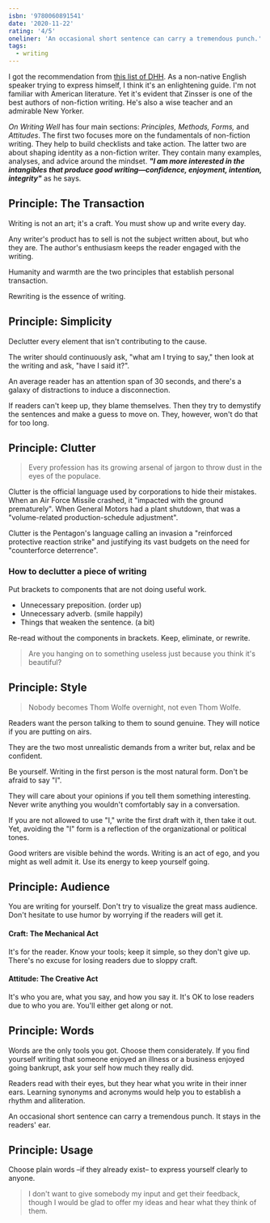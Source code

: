 ```yaml
---
isbn: '9780060891541'
date: '2020-11-22'
rating: '4/5'
oneliner: 'An occasional short sentence can carry a tremendous punch.'
tags:
  - writing
---
```


I got the recommendation from [this list of DHH](https://signalvnoise.com/posts/3375-the-five-programming-books-that-meant-most-to-me). As a non-native English speaker trying to express himself, I think it's an enlightening guide. I'm not familiar with American literature. Yet it's evident that Zinsser is one of the best authors of non-fiction writing. He's also a wise teacher and an admirable New Yorker.

_On Writing Well_ has four main sections: _Principles, Methods, Forms,_ and _Attitudes_. The first two focuses more on the fundamentals of non-fiction writing. They help to build checklists and take action. The latter two are about shaping identity as a non-fiction writer. They contain many examples, analyses, and advice around the mindset. _**"I am more interested in the intangibles that produce good writing—confidence, enjoyment, intention, integrity"**_ as he says.

## Principle: The Transaction

Writing is not an art; it's a craft. You must show up and write every day.

Any writer's product has to sell is not the subject written about, but who they are. The author's enthusiasm keeps the reader engaged with the writing.

Humanity and warmth are the two principles that establish personal transaction.

Rewriting is the essence of writing.

## Principle: Simplicity

Declutter every element that isn't contributing to the cause.

The writer should continuously ask, "what am I trying to say," then look at the writing and ask, "have I said it?".

An average reader has an attention span of 30 seconds, and there's a galaxy of distractions to induce a disconnection.

If readers can't keep up, they blame themselves. Then they try to demystify the sentences and make a guess to move on. They, however, won't do that for too long.

## Principle: Clutter

> Every profession has its growing arsenal of jargon to throw dust in the eyes of the populace.

Clutter is the official language used by corporations to hide their mistakes. When an Air Force Missile crashed, it "impacted with the ground prematurely". When General Motors had a plant shutdown, that was a "volume-related production-schedule adjustment".

Clutter is the Pentagon's language calling an invasion a "reinforced protective reaction strike" and justifying its vast budgets on the need for "counterforce deterrence".

### How to declutter a piece of writing

Put brackets to components that are not doing useful work.

- Unnecessary preposition. (order up)
- Unnecessary adverb. (smile happily)
- Things that weaken the sentence. (a bit)

Re-read without the components in brackets. Keep, eliminate, or rewrite.

> Are you hanging on to something useless just because you think it's beautiful?

## Principle: Style

> Nobody becomes Thom Wolfe overnight, not even Thom Wolfe.

Readers want the person talking to them to sound genuine. They will notice if you are putting on airs.

They are the two most unrealistic demands from a writer but, relax and be confident.

Be yourself. Writing in the first person is the most natural form. Don't be afraid to say "I".

They will care about your opinions if you tell them something interesting. Never write anything you wouldn't comfortably say in a conversation.

If you are not allowed to use "I," write the first draft with it, then take it out. Yet, avoiding the "I" form is a reflection of the organizational or political tones.

Good writers are visible behind the words. Writing is an act of ego, and you might as well admit it. Use its energy to keep yourself going.

## Principle: Audience

You are writing for yourself. Don't try to visualize the great mass audience. Don't hesitate to use humor by worrying if the readers will get it.

#### Craft: The Mechanical Act

It's for the reader. Know your tools; keep it simple, so they don't give up. There's no excuse for losing readers due to sloppy craft.

#### Attitude: The Creative Act

It's who you are, what you say, and how you say it. It's OK to lose readers due to who you are. You'll either get along or not.

## Principle: Words

Words are the only tools you got. Choose them considerately. If you find yourself writing that someone enjoyed an illness or a business enjoyed going bankrupt, ask your self how much they really did.

Readers read with their eyes, but they hear what you write in their inner ears. Learning synonyms and acronyms would help you to establish a rhythm and alliteration.

An occasional short sentence can carry a tremendous punch. It stays in the readers' ear.

## Principle: Usage

Choose plain words –if they already exist– to express yourself clearly to anyone.

> I don't want to give somebody my input and get their feedback, though I would be glad to offer my ideas and hear what they think of them.
